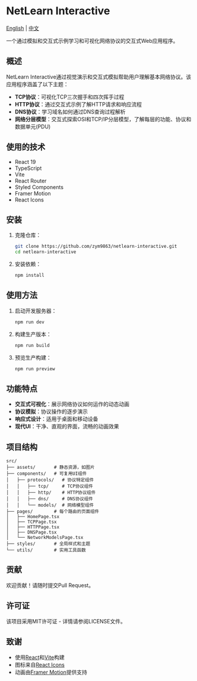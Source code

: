 # NetLearn Interactive

[English](README.md) | [中文](README_zh.md)

一个通过模拟和交互式示例学习和可视化网络协议的交互式Web应用程序。

## 概述

NetLearn Interactive通过视觉演示和交互式模拟帮助用户理解基本网络协议。该应用程序涵盖了以下主题：

- **TCP协议**：可视化TCP三次握手和四次挥手过程
- **HTTP协议**：通过交互式示例了解HTTP请求和响应流程
- **DNS协议**：学习域名如何通过DNS查询过程解析
- **网络分层模型**：交互式探索OSI和TCP/IP分层模型，了解每层的功能、协议和数据单元(PDU)

## 使用的技术

- React 19
- TypeScript
- Vite
- React Router
- Styled Components
- Framer Motion
- React Icons

## 安装

1. 克隆仓库：
   ```bash
   git clone https://github.com/zym9863/netlearn-interactive.git
   cd netlearn-interactive
   ```

2. 安装依赖：
   ```bash
   npm install
   ```

## 使用方法

1. 启动开发服务器：
   ```bash
   npm run dev
   ```

2. 构建生产版本：
   ```bash
   npm run build
   ```

3. 预览生产构建：
   ```bash
   npm run preview
   ```

## 功能特点

- **交互式可视化**：展示网络协议如何运作的动态动画
- **协议模拟**：协议操作的逐步演示
- **响应式设计**：适用于桌面和移动设备
- **现代UI**：干净、直观的界面，流畅的动画效果

## 项目结构

```
src/
├── assets/       # 静态资源，如图片
├── components/   # 可复用UI组件
│   ├── protocols/   # 协议特定组件
│   │   ├── tcp/     # TCP协议组件
│   │   ├── http/    # HTTP协议组件
│   │   ├── dns/     # DNS协议组件
│   │   └── models/  # 网络模型组件
├── pages/        # 每个路由的页面组件
│   ├── HomePage.tsx
│   ├── TCPPage.tsx
│   ├── HTTPPage.tsx
│   ├── DNSPage.tsx
│   └── NetworkModelsPage.tsx
├── styles/       # 全局样式和主题
└── utils/        # 实用工具函数
```

## 贡献

欢迎贡献！请随时提交Pull Request。

## 许可证

该项目采用MIT许可证 - 详情请参阅LICENSE文件。

## 致谢

- 使用[React](https://react.dev/)和[Vite](https://vitejs.dev/)构建
- 图标来自[React Icons](https://react-icons.github.io/react-icons/)
- 动画由[Framer Motion](https://www.framer.com/motion/)提供支持
